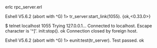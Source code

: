erlc rpc_server.erl

Eshell V5.6.2 (abort with ^G)
1> tr_server:start_link(1055).
{ok,<0.33.0>}


$ telnet localhost 1055
Trying 127.0.0.1...
Connected to localhost.
Escape character is '^]'.
init:stop().
ok
Connection closed by foreign host.

Eshell V5.6.2 (abort with ^G)
1> eunit:test(tr_server).
  Test passed.
ok

